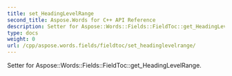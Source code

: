 ```yaml
---
title: set_HeadingLevelRange
second_title: Aspose.Words for C++ API Reference
description: Setter for Aspose::Words::Fields::FieldToc::get_HeadingLevelRange. 
type: docs
weight: 0
url: /cpp/aspose.words.fields/fieldtoc/set_headinglevelrange/
---
```


Setter for Aspose::Words::Fields::FieldToc::get_HeadingLevelRange. 

